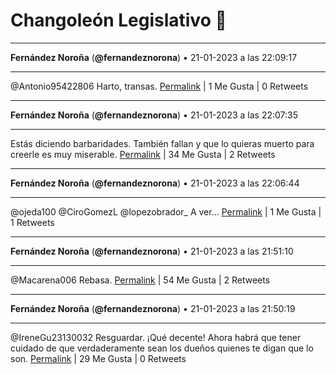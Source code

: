 # Changoleón Legislativo 🙈
*****
**Fernández Noroña** (**@fernandeznorona**) • 21-01-2023 a las 22:09:17
*****
@Antonio95422806 Harto, transas.
[Permalink](https://twitter.com/fernandeznorona/status/1617041693567782913) | 1 Me Gusta | 0 Retweets
*****
**Fernández Noroña** (**@fernandeznorona**) • 21-01-2023 a las 22:07:35
*****
Estás diciendo barbaridades. También fallan y que lo quieras muerto para creerle es muy miserable.
[Permalink](https://twitter.com/fernandeznorona/status/1617041267451645953) | 34 Me Gusta | 2 Retweets
*****
**Fernández Noroña** (**@fernandeznorona**) • 21-01-2023 a las 22:06:44
*****
@ojeda100 @CiroGomezL @lopezobrador_ A ver…
[Permalink](https://twitter.com/fernandeznorona/status/1617041053491822595) | 1 Me Gusta | 1 Retweets
*****
**Fernández Noroña** (**@fernandeznorona**) • 21-01-2023 a las 21:51:10
*****
@Macarena006 Rebasa.
[Permalink](https://twitter.com/fernandeznorona/status/1617037133314940928) | 54 Me Gusta | 2 Retweets
*****
**Fernández Noroña** (**@fernandeznorona**) • 21-01-2023 a las 21:50:19
*****
@IreneGu23130032 Resguardar. ¡Qué decente! Ahora habrá que tener cuidado de que verdaderamente sean los dueños quienes te digan que lo son.
[Permalink](https://twitter.com/fernandeznorona/status/1617036918084227074) | 29 Me Gusta | 0 Retweets